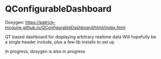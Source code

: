 # QConfigurableDashboard
Doxygen: https://patrick-mcguire.github.io/QConfigurableDashboard/html/index.html

QT based dashboard for displaying arbitrary realtime data
Will hopefully be a single header include, plus a few lib installs to set up

In progress, doxygen is also in progress